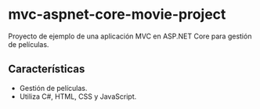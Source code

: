 # mvc-aspnet-core-movie-project

Proyecto de ejemplo de una aplicación MVC en ASP.NET Core para gestión de películas.

## Características
- Gestión de películas.
- Utiliza C#, HTML, CSS y JavaScript.
